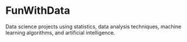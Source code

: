 # FunWithData
Data science projects using statistics, data analysis techniques, machine learning algorithms, and artificial intelligence. 
